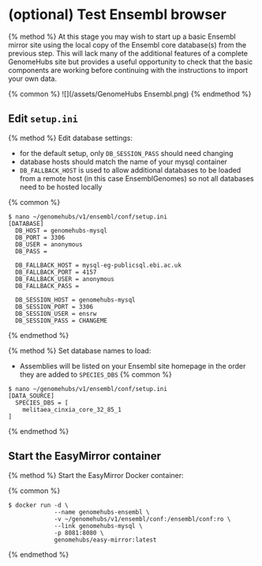 # (optional) Test Ensembl browser

{% method %}
At this stage you may wish to start up a basic Ensembl mirror site using the local copy of the Ensembl core database(s) from the previous step. This will lack many of the additional features of a complete GenomeHubs site but provides a useful opportunity to check that the basic components are working before continuing with the instructions to import your own data.

{% common %}
![](/assets/GenomeHubs Ensembl.png)
{% endmethod %}


## Edit `setup.ini`

{% method %}
Edit database settings:
* for the default setup, only `DB_SESSION_PASS` should need changing
* database hosts should match the name of your mysql container
* `DB_FALLBACK_HOST` is used to allow additional databases to be loaded from a remote host (in this case EnsemblGenomes) so not all databases need to be hosted locally

{% common %}
```
$ nano ~/genomehubs/v1/ensembl/conf/setup.ini
[DATABASE]
  DB_HOST = genomehubs-mysql
  DB_PORT = 3306
  DB_USER = anonymous
  DB_PASS =

  DB_FALLBACK_HOST = mysql-eg-publicsql.ebi.ac.uk
  DB_FALLBACK_PORT = 4157
  DB_FALLBACK_USER = anonymous
  DB_FALLBACK_PASS =

  DB_SESSION_HOST = genomehubs-mysql
  DB_SESSION_PORT = 3306
  DB_SESSION_USER = ensrw
  DB_SESSION_PASS = CHANGEME

```

{% endmethod %}


{% method %}
Set database names to load:
* Assemblies will be listed on your Ensembl site homepage in the order they are added to `SPECIES_DBS`
{% common %}
```
$ nano ~/genomehubs/v1/ensembl/conf/setup.ini
[DATA_SOURCE]
  SPECIES_DBS = [ 
    melitaea_cinxia_core_32_85_1
]
```

{% endmethod %}



## Start the EasyMirror container

{% method %}
Start the EasyMirror Docker container:

{% common %}
```
$ docker run -d \
             --name genomehubs-ensembl \
             -v ~/genomehubs/v1/ensembl/conf:/ensembl/conf:ro \
             --link genomehubs-mysql \
             -p 8081:8080 \
             genomehubs/easy-mirror:latest
```

{% endmethod %}


